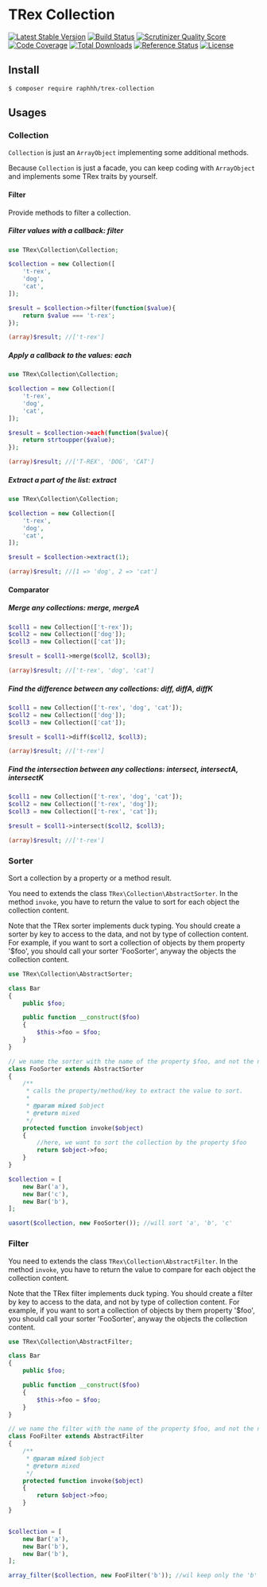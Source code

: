 # TRex Collection

[![Latest Stable Version](https://poser.pugx.org/raphhh/trex-collection/v/stable.svg)](https://packagist.org/packages/raphhh/trex-collection)
[![Build Status](https://travis-ci.org/Raphhh/trex-collection.png)](https://travis-ci.org/Raphhh/trex-collection)
[![Scrutinizer Quality Score](https://scrutinizer-ci.com/g/Raphhh/trex-collection/badges/quality-score.png?b=master)](https://scrutinizer-ci.com/g/Raphhh/trex-collection/)
[![Code Coverage](https://scrutinizer-ci.com/g/Raphhh/trex-collection/badges/coverage.png?b=master)](https://scrutinizer-ci.com/g/Raphhh/trex-collection/)
[![Total Downloads](https://poser.pugx.org/raphhh/trex-collection/downloads.svg)](https://packagist.org/packages/raphhh/trex-collection)
[![Reference Status](https://www.versioneye.com/php/raphhh:trex-collection/reference_badge.svg?style=flat)](https://www.versioneye.com/php/raphhh:trex-collection/references)
[![License](https://poser.pugx.org/raphhh/trex-collection/license.svg)](https://packagist.org/packages/raphhh/trex-collection)


## Install

`$ composer require raphhh/trex-collection`

## Usages

### Collection

`Collection` is just an `ArrayObject` implementing some additional methods.

Because `Collection` is just a facade, you can keep coding with `ArrayObject` and implements some TRex traits by yourself.

#### Filter

Provide methods to filter a collection.

##### Filter values with a callback: filter

```php
use TRex\Collection\Collection;

$collection = new Collection([
    't-rex',
    'dog',
    'cat',
]);

$result = $collection->filter(function($value){
    return $value === 't-rex';
});

(array)$result; //['t-rex']
```

##### Apply a callback to the values: each

```php
use TRex\Collection\Collection;

$collection = new Collection([
    't-rex',
    'dog',
    'cat',
]);

$result = $collection->each(function($value){
    return strtoupper($value);
});

(array)$result; //['T-REX', 'DOG', 'CAT']
```

##### Extract a part of the list: extract

```php
use TRex\Collection\Collection;

$collection = new Collection([
    't-rex',
    'dog',
    'cat',
]);

$result = $collection->extract(1);

(array)$result; //[1 => 'dog', 2 => 'cat']
```

#### Comparator

##### Merge any collections: merge, mergeA

```php
$coll1 = new Collection(['t-rex']);
$coll2 = new Collection(['dog']);
$coll3 = new Collection(['cat']);

$result = $coll1->merge($coll2, $coll3);

(array)$result; //['t-rex', 'dog', 'cat']
```

##### Find the difference between any collections: diff, diffA, diffK

```php
$coll1 = new Collection(['t-rex', 'dog', 'cat']);
$coll2 = new Collection(['dog']);
$coll3 = new Collection(['cat']);

$result = $coll1->diff($coll2, $coll3);

(array)$result; //['t-rex']
```

##### Find the intersection between any collections: intersect, intersectA, intersectK

```php
$coll1 = new Collection(['t-rex', 'dog', 'cat']);
$coll2 = new Collection(['t-rex', 'dog']);
$coll3 = new Collection(['t-rex', 'cat']);

$result = $coll1->intersect($coll2, $coll3);

(array)$result; //['t-rex']
```

### Sorter

Sort a collection by a property or a method result.

You need to extends the class `TRex\Collection\AbstractSorter`.
In the method `invoke`, you have to return the value to sort for each object the collection content.

Note that the TRex sorter implements duck typing.
You should create a sorter by key to access to the data, and not by type of collection content.
For example, if you want to sort a collection of objects by them property '$foo',
you should call your sorter 'FooSorter', anyway the objects the collection content.


```php
use TRex\Collection\AbstractSorter;

class Bar
{
    public $foo;

    public function __construct($foo)
    {
        $this->foo = $foo;
    }
}

// we name the sorter with the name of the property $foo, and not the name of the class Bar
class FooSorter extends AbstractSorter
{
    /**
     * calls the property/method/key to extract the value to sort.
     *
     * @param mixed $object
     * @return mixed
     */
    protected function invoke($object)
    {
        //here, we want to sort the collection by the property $foo
        return $object->foo;
    }
}

$collection = [
    new Bar('a'),
    new Bar('c'),
    new Bar('b'),
];

uasort($collection, new FooSorter()); //will sort 'a', 'b', 'c'
```

### Filter

You need to extends the class `TRex\Collection\AbstractFilter`.
In the method `invoke`, you have to return the value to compare for each object the collection content.

Note that the TRex filter implements duck typing.
You should create a filter by key to access to the data, and not by type of collection content.
For example, if you want to sort a collection of objects by them property '$foo',
you should call your sorter 'FooSorter', anyway the objects the collection content.

```php
use TRex\Collection\AbstractFilter;

class Bar
{
    public $foo;

    public function __construct($foo)
    {
        $this->foo = $foo;
    }
}

// we name the filter with the name of the property $foo, and not the name of the class Bar
class FooFilter extends AbstractFilter
{
    /**
     * @param mixed $object
     * @return mixed
     */
    protected function invoke($object)
    {
        return $object->foo;
    }
}


$collection = [
    new Bar('a'),
    new Bar('b'),
    new Bar('b'),
];

array_filter($collection, new FooFilter('b')); //wil keep only the 'b' ones
```
